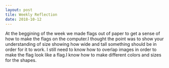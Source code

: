 ```yaml
---
layout: post
tile: Weekly Reflection
date: 2018-10-12
---
```


At the beggining of the week we made flags out of paper to get a sense of how to make the flags on the computer.I thought the point was to show your understanding of size showing how wide and tall something should be in order for it to work. I still need to know how to overlap images in order to make the flag look like a flag.I know how to make different colors and sizes for the shapes.
